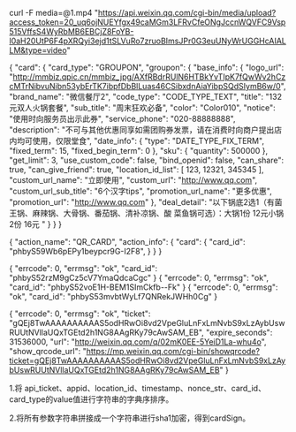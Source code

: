 curl -F media=@1.mp4 "https://api.weixin.qq.com/cgi-bin/media/upload?access_token=20_uq6ojNUEYfgx49caMGm3LFRvCfeONgJccnWQVFC9Vsp515VffsS4WyRbMB6EBCjZ8FoYB-l0aH20UtP6F4pXRQyi3ejd1tSLVuRo7zruoBImsJPr0G3euUNyWrUGGHcAIALLM&type=video"

{
    "card": {
        "card_type": "GROUPON", 
        "groupon": {
            "base_info": {
                "logo_url": "http://mmbiz.qpic.cn/mmbiz_jpg/AXfRBdrRUlN6HTBkYvTIpK7fQwWv2hCzcMTrNibvuNibn53ybErTK7ibpfDbBlLuas46CSibxdnAiaYibpSQdSIymB6w/0", 
                "brand_name": "微信餐厅2", 
                "code_type": "CODE_TYPE_TEXT", 
                "title": "132元双人火锅套餐", 
                "sub_title": "周末狂欢必备", 
                "color": "Color010", 
                "notice": "使用时向服务员出示此券", 
                "service_phone": "020-88888888", 
                "description": "不可与其他优惠同享如需团购券发票，请在消费时向商户提出店内均可使用，仅限堂食", 
                "date_info": {
                    "type": "DATE_TYPE_FIX_TERM", 
                    "fixed_term": 15, 
                    "fixed_begin_term": 0
                }, 
                "sku": {
                    "quantity": 500000
                }, 
                "get_limit": 3, 
                "use_custom_code": false, 
                "bind_openid": false, 
                "can_share": true, 
                "can_give_friend": true, 
                "location_id_list": [
                    123, 
                    12321, 
                    345345
                ], 
                "custom_url_name": "立即使用", 
                "custom_url": "http://www.qq.com", 
                "custom_url_sub_title": "6个汉字tips", 
                "promotion_url_name": "更多优惠", 
                "promotion_url": "http://www.qq.com"
            }, 
            "deal_detail": "以下锅底2选1（有菌王锅、麻辣锅、大骨锅、番茄锅、清补凉锅、酸 菜鱼锅可选）：大锅1份 12元小锅2份 16元 "
        }
    }
}


{
    "action_name": "QR_CARD",
    "action_info": {
        "card": {
            "card_id": "phbyS59Wb6pEPy1beypcr9G-I2F8",
        }
    }
}

{
    "errcode": 0, 
    "errmsg": "ok", 
    "card_id": "phbyS52rzM9gCz5cV7YmaQdcaCgc"
}
{
    "errcode": 0, 
    "errmsg": "ok", 
    "card_id": "phbyS52voE1H-BEM1SImCkfb--Fk"
}
{
    "errcode": 0, 
    "errmsg": "ok", 
    "card_id": "phbyS53mvbtWyLf7QNRekJWHh0Cg"
}

{
    "errcode": 0, 
    "errmsg": "ok", 
    "ticket": "gQEj8TwAAAAAAAAAAS5odHRwOi8vd2VpeGluLnFxLmNvbS9xLzAybUswRUUtNVllaUQxTGEtd2h1NG8AAgRKy79cAwSAM_EB", 
    "expire_seconds": 31536000, 
    "url": "http://weixin.qq.com/q/02mK0EE-5YeiD1La-whu4o", 
    "show_qrcode_url": "https://mp.weixin.qq.com/cgi-bin/showqrcode?ticket=gQEj8TwAAAAAAAAAAS5odHRwOi8vd2VpeGluLnFxLmNvbS9xLzAybUswRUUtNVllaUQxTGEtd2h1NG8AAgRKy79cAwSAM_EB"
}

1.将 api_ticket、appid、location_id、timestamp、nonce_str、card_id、card_type的value值进行字符串的字典序排序。

2.将所有参数字符串拼接成一个字符串进行sha1加密，得到cardSign。